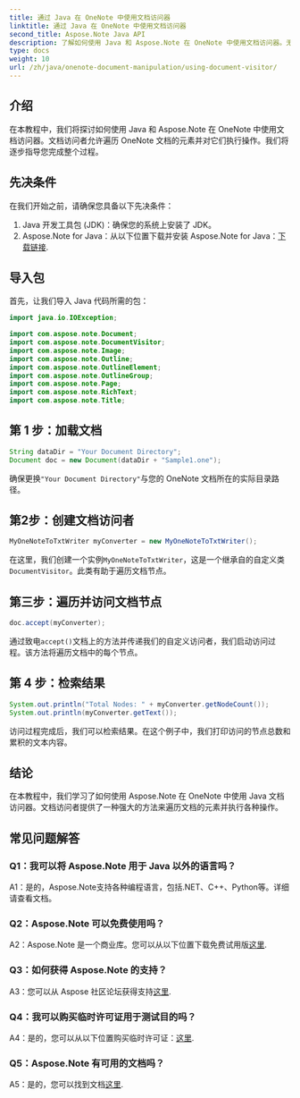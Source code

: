 ```yaml
---
title: 通过 Java 在 OneNote 中使用文档访问器
linktitle: 通过 Java 在 OneNote 中使用文档访问器
second_title: Aspose.Note Java API
description: 了解如何使用 Java 和 Aspose.Note 在 OneNote 中使用文档访问器。无缝遍历和操作 OneNote 文档。
type: docs
weight: 10
url: /zh/java/onenote-document-manipulation/using-document-visitor/
---
```

## 介绍

在本教程中，我们将探讨如何使用 Java 和 Aspose.Note 在 OneNote 中使用文档访问器。文档访问者允许遍历 OneNote 文档的元素并对它们执行操作。我们将逐步指导您完成整个过程。

## 先决条件

在我们开始之前，请确保您具备以下先决条件：

1. Java 开发工具包 (JDK)：确保您的系统上安装了 JDK。
2. Aspose.Note for Java：从以下位置下载并安装 Aspose.Note for Java：[下载链接](https://releases.aspose.com/note/java/).

## 导入包

首先，让我们导入 Java 代码所需的包：

```java
import java.io.IOException;

import com.aspose.note.Document;
import com.aspose.note.DocumentVisitor;
import com.aspose.note.Image;
import com.aspose.note.Outline;
import com.aspose.note.OutlineElement;
import com.aspose.note.OutlineGroup;
import com.aspose.note.Page;
import com.aspose.note.RichText;
import com.aspose.note.Title;
```

## 第 1 步：加载文档

```java
String dataDir = "Your Document Directory";
Document doc = new Document(dataDir + "Sample1.one");
```

确保更换`"Your Document Directory"`与您的 OneNote 文档所在的实际目录路径。

## 第2步：创建文档访问者

```java
MyOneNoteToTxtWriter myConverter = new MyOneNoteToTxtWriter();
```

在这里，我们创建一个实例`MyOneNoteToTxtWriter`，这是一个继承自的自定义类`DocumentVisitor`。此类有助于遍历文档节点。

## 第三步：遍历并访问文档节点

```java
doc.accept(myConverter);
```

通过致电`accept()`文档上的方法并传递我们的自定义访问者，我们启动访问过程。该方法将遍历文档中的每个节点。

## 第 4 步：检索结果

```java
System.out.println("Total Nodes: " + myConverter.getNodeCount());
System.out.println(myConverter.getText());
```

访问过程完成后，我们可以检索结果。在这个例子中，我们打印访问的节点总数和累积的文本内容。

## 结论

在本教程中，我们学习了如何使用 Aspose.Note 在 OneNote 中使用 Java 文档访问器。文档访问者提供了一种强大的方法来遍历文档的元素并执行各种操作。

## 常见问题解答

### Q1：我可以将 Aspose.Note 用于 Java 以外的语言吗？

A1：是的，Aspose.Note支持各种编程语言，包括.NET、C++、Python等。详细请查看文档。

### Q2：Aspose.Note 可以免费使用吗？

 A2：Aspose.Note 是一个商业库。您可以从以下位置下载免费试用版[这里](https://releases.aspose.com/).

### Q3：如何获得 Aspose.Note 的支持？

 A3：您可以从 Aspose 社区论坛获得支持[这里](https://forum.aspose.com/c/note/28).

### Q4：我可以购买临时许可证用于测试目的吗？

 A4：是的，您可以从以下位置购买临时许可证：[这里](https://purchase.aspose.com/temporary-license/).

### Q5：Aspose.Note 有可用的文档吗？

 A5：是的，您可以找到文档[这里](https://reference.aspose.com/note/java/).